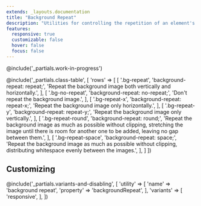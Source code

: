 ```yaml
---
extends: _layouts.documentation
title: "Background Repeat"
description: "Utilities for controlling the repetition of an element's background image."
features:
  responsive: true
  customizable: false
  hover: false
  focus: false
---
```


@include('_partials.work-in-progress')

@include('_partials.class-table', [
  'rows' => [
    [
      '.bg-repeat',
      'background-repeat: repeat;',
      'Repeat the background image both vertically and horizontally.',
    ],
    [
      '.bg-no-repeat',
      'background-repeat: no-repeat;',
      'Don\'t repeat the background image.',
    ],
    [
      '.bg-repeat-x',
      'background-repeat: repeat-x;',
      'Repeat the background image only horizontally.',
    ],
    [
      '.bg-repeat-y',
      'background-repeat: repeat-y;',
      'Repeat the background image only vertically.',
    ],
    [
      '.bg-repeat-round',
      'background-repeat: round;',
      'Repeat the background image as much as possible without clipping, stretching the image until there is room for another one to be added, leaving no gap between them.',
    ],
    [
      '.bg-repeat-space',
      'background-repeat: space;',
      'Repeat the background image as much as possible without clipping, distributing whitespace evenly between the images.',
    ],
  ]
])

## Customizing

@include('_partials.variants-and-disabling', [
    'utility' => [
        'name' => 'background repeat',
        'property' => 'backgroundRepeat',
    ],
    'variants' => [
        'responsive',
    ],
])
